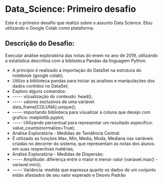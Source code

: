 # Data_Science: Primeiro desafio

Este é o primeiro desafio que realizo sobre o assunto Data Science.
Etou utilizando o Google Colab como plataforma. 

## Descrição do Desafio:

Executar análise exploratória das notas do enem no ano de 2019, utilizando a estatística descritiva com a biblioteca Pandas da linguagem Python.

* A princípio é realizado a importação do DataSet na estrutura do notebook (google colab);
* Utilizo a biblioteca pandas para iniciar as analises e manipulações dos dados contidos no DataSet;
* Exploro alguns comandos:
* ----- vizualização do conteudo: head();
* ----- valores exclusívos de uma variável: data_frame[COLUNA].unique();
* ----- importando biblioteca para visualizar a coluna que desejo com grafico: matplotlib.pyplot;
* ----- Utilizando percentual para representar um resultado especifico: value_counts(normalize=True);
* Análise Exploratória - Medidas de Tendência Central:
* É utilizado as funções Max, Min, Media, Moda, Mediana nas variáveis criadas no decorrer do sistema, que representam as notas dos alunos
  em suas respectivas matérias;
* Análise Exploratória - Medidas de Dispersão:
* ----- Amplitude: diferença entre o maior e menor valor (variavel.max() - variavel.min();
* ----- Variância: medida que expressa quanto os dados de um conjunto estão afastados de seu valor esperado e Desvio Padrão
